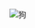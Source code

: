
<span type="image" tag="20160703_ja4he2ad" hash="">![狗](/content/images/rage/狗__(20160703_ja4he2ad).png)</span>